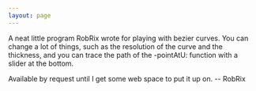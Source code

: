 ```yaml
---
layout: page
---
```


A neat little program RobRix wrote for playing with bezier curves. You can change a lot of things, such as the resolution of the curve and the thickness, and you can trace the path of the -pointAtU: function with a slider at the bottom.

Available by request until I get some web space to put it up on. -- RobRix
